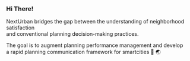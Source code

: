 ### Hi There!

NextUrban bridges the gap between the understanding of neighborhood satisfaction      
and conventional planning decision-making practices.


The goal is to augment planning performance management and develop     
a rapid planning communication framework for smartcities 📲 🌏

<!--
**NextUrban/NextUrban** is a ✨ _special_ ✨ repository because its `README.md` (this file) appears on your GitHub profile.

